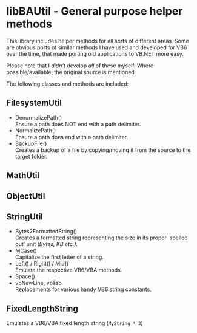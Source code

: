 # libBAUtil - General purpose helper methods

This library includes helper methods for all sorts of different areas. Some are obvious ports of 
similar methods I have used and developed for VB6 over the time, that made porting old applications to VB.NET 
more easy.

Please note that I _didn't_ develop _all_ of these myself. Where possible/available, the original source is mentioned.

The following classes and methods are included:

## FilesystemUtil
- DenormalizePath()    
Ensure a path does NOT end with a path delimiter.
- NormalizePath()    
Ensure a path does end with a path delimiter.
- BackupFile()    
Creates a backup of a file by copying/moving it from the source to the target folder.


## MathUtil

## ObjectUtil

## StringUtil
- Bytes2FormattedString()    
Creates a formatted string representing the size in its proper 'spelled out' unit _(Bytes, KB etc.)._
- MCase()    
Capitalize the first letter of a string.
- Left() / Right() / Mid()    
Emulate the respective VB6/VBA methods.
- Space()    
- vbNewLine, vbTab    
Replacements for various handy VB6 string constants.

## FixedLengthString
Emulates a VB6/VBA fixed length string (```MyString * 3```)
